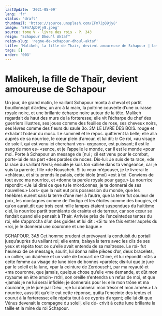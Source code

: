 ```yaml
---
lastUpdate: '2021-05-09'
lang: 'fr'
status: 'draft'
thumbnail: 'https://source.unsplash.com/EFm7JpD9jy8'
image: 'EFm7JpD9jy8.jpeg'
source: tome V - livre des rois - P. 343
reign: "Schapour Dhou'l Aktaf"
reign-slug: 'regne-de-schapour-dhoul-aktaf'
title: 'Malikeh, la fille de Thaïr, devient amoureuse de Schapour | Le Livre des Rois | Shâhnâmeh'
tags: []
order: '003'
---
```


<!-- LTeX: language=fr -->

# Malikeh, la fille de Thaïr, devient amoureuse de Schapour

Un jour, de grand matin, le vaillant Schapour monta à cheval et partit bouillonnapt d’ardew, un
arc à la main, la poitrine couverte d’une cuirasse royale noire, et une brillante écharpe noire autour de la tête. Malikeh regardait du haut des murs de la forteresse; elle vit l’écharpe du chef des guerriers illustres, ses joues comme des feuilles de rose, ses cheveux noirs, ses lèvres comme des fleurs du saule
3o.
3M LE LIVRE DES BOIS.
rouge et exhalant l’odeur du musc. Le sommeil et le
repos. quittèrent la belle; elle alla auprès de sa nourrice, le cœur plein d’amour, et lui dit: tr Ce roi, «au visage de soleil, qui est venu ici cherchant ven- œgeance, est puissant; il est le sang de mon es- «sence, et je l’appelle le monde, car il est le monde «pour moi. Porte à Schapour un message de [nui ; «il est venu pour le combat, porte-lui de ma part «des paroles de noces. Dis-lui: Je suis de ta race, «de la race du vaillant Nersi; ensuite je suis ton «alliée dans ta vengeance, car je suis ta parente, fille «de Nouscheh. Si tu veux m’épouser, je te livrerai le «château, et si tu prends le palais, cette idole (moi) «est à toi. Conviens de tout avec ma nourrice, et «donne ta parole royale pour gage.»
La nourrice répondit: «Je lui dirai ce que tu le m’ord.onnes, je te donnerai de ses nouvelles.» Lors-
que la nuit eut pris possession du monde, que les ténèbres eurent saisi la terre d’une mer à l’autre,
que la terre fut couleur de poix, les montagnes comme de l’indigo et les étoiles comme des bougies,
et qu’on aurait.dit que trois cent mille lampes étaient suspendues du huitième ciel, la nourrice partit tremblante de crainte et de terreur, car son cœur se fendait quand elle pensait à Thaïr. Arrivée près de l’enceintedes tentes du roi, elle s’approcha d’un des
guides et lui dit : «Si tu me fais entrer auprès du «roi, je le donnerai une couronne et une bague.»

SCHAPOUR. 3A5 Cet homme prudent et prévoyant la conduisit du
portail jusqu’auprès du vaillant roi; elle entra, balaya la terre avec les cils de ses yeux et répéta
tout ce qu’elle avait entendu de sa maîtresse. Le roi-
fut heureux de ce message, sourit, lui donna mille pièces d’or, deux bracelets, un collier, un diadème
et un voile de brocart de Chine, et lui répondit: «Dis à cette femme au visage de lune bien de bonnes «paroles; dis-lui que je jure par le soleil et la lune, «par la ceinture de Zerdouscht, par ma royauté et «ma couronne, que jamais, quelque chose qu’elle «me demande, et dût mon royaume en être amoin- rrdri, son oreille n’entendra un refus de moi, et que «jamais je ne lui serai infidèle; je donnerais pour
le: elle mon trône et ma couronne, je le jure par Dieu , «je lui donnerai mon trésor et mon armée.»
La nourrice, aussitôt qu’elle eut cette réponse,
quitta l’enceinte des tentes et courut à la forteresse;
elle répéta tout à ce cyprès d’argent; elle lui dit
que Vénus devenait la compagne du soleil, elle dé- crivit à cette lune brillante la taille et la mine du roi Schapour.
